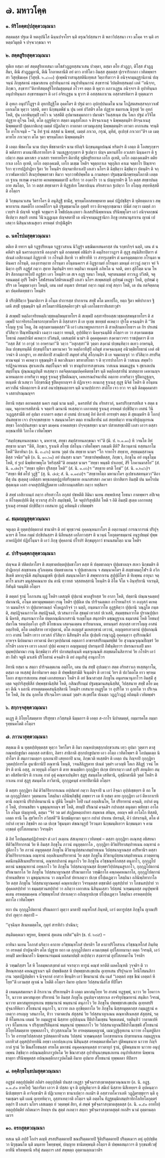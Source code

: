 <h1>๗. มหาวโคฺค</h1>
<h3>๑. หิริโอตฺตปฺปสุตฺตวณฺณนา</h3>
<p> สตฺตมสฺส   ปฐเม ติ หตอุปนิโส ฉินฺนปจฺจโยฯ นฺติ ตรุณวิปสฺสนาฯ ติ พลววิปสฺสนา เจว มโคฺค จฯ นฺติ อรหตฺตวิมุตฺติ จ ปจฺจเวกฺขณา จฯ</p>


<h3>๒. สตฺตสูริยสุตฺตวณฺณนา</h3>
<p> ทุติเย ยสฺมา อยํ สตฺตสูริยเทสนา เตโชสํวฎฺฎทสฺสนวเสน ปวตฺตา, ตสฺมา ตโย สํวฎฺฎา, ติโสฺส สํวฎฺฎสีมา, ตีณิ สํวฎฺฎมูลานี, ตีณิ โกลาหลานีติ อยํ ตาว อาทิโตว อิมสฺส สุตฺตสฺส ปุเรจาริกกถา เวทิตพฺพาฯ สา วิสุทฺธิมเคฺค (วิสุทฺธิ. ๒.๔๐๓) ปุเพฺพนิวาสานุสฺสตินิเทฺทเส วิตฺถาริตาวฯ ติ อนิจฺจกมฺมฎฺฐานิกานํ ปญฺจนฺนํ ภิกฺขุสตานํ อชฺฌาสเยน อุปาทินฺนกานํ อนุปาทินฺนกานํ สงฺขารานํ วิปตฺติทสฺสนตฺถํ เอตํ ‘‘อนิจฺจา, ภิกฺขเว, สงฺขารา’’ติอาทิสตฺตสูริโยปมสุตฺตนฺตํ อโวจฯ ตตฺถ ติ หุตฺวา อภาวเฎฺฐน อนิจฺจาฯ ติ อุปาทินฺนกอนุปาทินฺนกา สงฺขารธมฺมาฯ ติ เอวํ อจิรเฎฺฐน น ธุวาฯ ติ  อสสฺสตภาเวน อสฺสาสรหิตาฯ ติ ยุตฺตเมวฯ</p>


<p>ติ อุทเก อนุปวิโฎฺฐฯ ติ อุทกปิฎฺฐิโต อุคฺคโตฯ ติ ปฐมํ ตาว อุปกปฺปนเมโฆ นาม โกฎิสตสหสฺสจกฺกวาเฬ เอกเมโฆ หุตฺวา วสฺสติ, ตทา  นิกฺขนฺตพีชํ น ปุน เคหํ ปวิสติฯ ตโต ปฎฺฐาย ธมกรเณ นิรุทฺธํ วิย อุทกํ โหติ, ปุน เอกพินฺทุมฺปิ เทโว น วสฺสตีติ อุปมานธมฺมกถาว ปมาณํฯ วินสฺสเนฺต ปน โลเก ปฐมํ อวีจิโต ปฎฺฐาย ตุโจฺฉ โหติ, ตโต อุฎฺฐหิตฺวา สตฺตา มนุสฺสโลเก จ ติรจฺฉาเนสุ จ นิพฺพตฺตนฺติฯ ติรจฺฉาเนสุ นิพฺพตฺตาปิ ปุตฺตภาติเกสุ เมตฺตํ ปฎิลภิตฺวา กาลกตา เทวมนุเสฺสสุ นิพฺพตฺตนฺติฯ เทวตา อากาเสน จรนฺติโย อาโรเจนฺติ – ‘‘น อิทํ ฐานํ  สสฺสตํ น นิพทฺธํ, เมตฺตํ ภาเวถ, กรุณํ, มุทิตํ, อุเปกฺขํ ภาเวถา’’ติฯ เต เมตฺตาทโย ภาเวตฺวา ตโต จุตา พฺรหฺมโลเก นิพฺพตฺตนฺติฯ</p>


<p>ติ เอตฺถ พีชคาโม นาม ปญฺจ พีชชาตานิฯ  นาม ยํกิญฺจิ นิกฺขนฺตมูลปณฺณํ หริตกํฯ ติ เอตฺถ ติ โอสธรุกฺขาฯ ติ พหิสารา ตาลนาฬิเกราทโยฯ ติ วนเชฎฺฐกรุกฺขาฯ ติ ฐเปตฺวา ปญฺจ มหานทิโย อวเสสา นินฺนคาฯ ติ ฐเปตฺวา สตฺต มหาสเร อวเสสา รหทาทโยฯ ติอาทีสุ ทุติยสูริยกาเล เอโก อุเทติ, เอโก อตฺถงฺคเมติฯ ตติยกาเล เอโก อุเทติ, เอโก อตฺถงฺคเมติ, เอโก มเชฺฌ โหติฯ จตุตฺถกาเล จตุกุลิเก คาเม จตฺตาโร ปิณฺฑจาริกา ทฺวารปฎิปาฎิยา ฐิตา วิย โหนฺติฯ ปญฺจมาทิกาเลปิ เอเสว นโยฯ ติ  ฉิชฺชิตฺวา ฉิชฺชิตฺวา ปตนฺติฯ ติ จกฺกวาฬมหาปถวี สิเนรุปพฺพตราชา หิมวา จกฺกวาฬปพฺพโต ฉ กามสคฺคา ปฐมชฺฌานิกพฺรหฺมโลกาติ เอตฺตเก ฐาเน ทเฑฺฒ อจฺฉราย คเหตพฺพมตฺตาปิ ฉาริกา วา องฺคาโร วา น ปญฺญายติฯ ติ โก ตสฺส สทฺธาปนตฺถาย สมโตฺถ, โก วา ตสฺส สทฺธาตาฯ ติ ทิฎฺฐปเท  โสตาปเนฺน อริยสาวเก ฐเปตฺวา โก อโญฺญ สทฺทหิสฺสตีติ อโตฺถฯ</p>


<p>ติ วิกฺขมฺภนวเสน วีตราโคฯ ติ อนุสิฎฺฐิํ ชานิํสุ, พฺรหฺมโลกสหพฺยตาย มคฺคํ ปฎิปชฺชิํสุฯ ติ ทุติยตฺตภาเว สพฺพากาเรน สมคติโก เอกคติโกฯ นฺติ ปฐมชฺฌานโต อุตฺตริ ยาว ติกจตุกฺกชฺฌานา ปณีตํ กตฺวา เมตฺตํ ภาเวยฺยํฯ ติ ปญฺจหิ จกฺขูหิ จกฺขุมาฯ ติ โพธิปลฺลเงฺกเยว กิเลสปรินิพฺพาเนน ปรินิพฺพุโตฯ เอวํ อนิจฺจลกฺขณํ ทีเปตฺวา สตฺถริ เทสนํ วินิวเฎฺฎเนฺต ปญฺจสตาปิ เต อนิจฺจกมฺมฎฺฐานิกา ภิกฺขู เทสนานุสาเรน ญาณํ เปเสตฺวา นิสินฺนาสเนสุเยว อรหตฺตํ ปาปุณิํสูติฯ</p>


<h3>๓. นคโรปมสุตฺตวณฺณนา</h3>
<p> ตติเย ติ ยทาฯ นฺติ รฎฺฐปริยเนฺต รฎฺฐาวสาเน นิวิฎฺฐํฯ มชฺฌิมเทสนครสฺส   ปน รกฺขากิจฺจํ นตฺถิ, เตน ตํ น คหิตํฯ นฺติ นคราลงฺกาเรหิ อลงฺกตํฯ นฺติ อกตฺตพฺพํ อชินิยํฯ ติ คมฺภีรอาวาฎาฯ ติ สุฎฺฐุ สนฺนิสีทาปิตาฯ ตํ ปเนตํ เอสิกาถมฺภํ อิฎฺฐกาหิ วา กโรนฺติ สิลาหิ วา ขทิราทีหิ วา สารรุเกฺขหิฯ ตํ นครคุตฺตตฺถาย กโรนฺตา พหินคเร กโรนฺติ, อลงฺการตฺถาย กโรนฺตา อโนฺตนคเรฯ ตํ อิฎฺฐกามยํ กโรนฺตา มหนฺตํ อาวาฎํ กตฺวา จยํ จินิตฺวา อุปริ อฎฺฐํสํ กตฺวา สุธาย ลิมฺปนฺติฯ ยทา หตฺถินา ทเนฺตหิ อภิหโต น จลติ, ตทา สุลิโตฺต นาม โหติฯ สิลาถมฺภาทโยปิ อฎฺฐํสา เอว โหนฺติฯ เต สเจ อฎฺฐ รตนา โหนฺติ, จตุรตนมตฺตํ อาวาเฎ ปวิสติ, จตุรตนมตฺตํ อุปริ โหติฯ โสฬสรตนวีสติรตเนสุปิ เอเสว นโยฯ สเพฺพสญฺหิ อุปฑฺฒํ เหฎฺฐา โหติ, อุปฑฺฒํ อุปริฯ เต โคมุตฺตวงฺกา โหนฺติ, เตน เตสํ อนฺตเร ปทรมยํ กตฺวา กมฺมํ กาตุํ สกฺกา โหติ, เต ปน กตจิตฺตกมฺมา ปคฺคหิตทฺธชาว โหนฺติฯ</p>


<p>ติ  ปริกฺขิปิตฺวา ฐิตมาติกาฯ ติ อโนฺต ปาการสฺส ปากาเรน สทฺธิํ คโต มหาปโถ, ยตฺถ ฐิตา พหิปากาเร ฐิเตหิ สทฺธิํ ยุชฺฌนฺติฯ นฺติ  สรโตมราทินิสฺสคฺคิยาวุธํฯ นฺติ เอกโตธาราทิเสสาวุธํฯ</p>


<p>ติ สเพฺพปิ หตฺถิอาจริยหตฺถิเวชฺชหตฺถิพนฺธาทโยฯ ติ สเพฺพปิ อสฺสาจริยอสฺสเวชฺชอสฺสพนฺธาทโยฯ ติ สเพฺพปิ รถาจริยรถโยธรถรกฺขาทโยฯ ติ อิสฺสาสาฯ ติ เย ยุเทฺธ ชยทฺธชํ คเหตฺวา ปุรโต คจฺฉนฺติฯ ติ ‘‘อิธ รโญฺญ ฐานํ โหตุ, อิธ อสุกมหามตฺตสฺสา’’ติ เอวํ เสนาพฺยูหการกาฯ ติ สาหสิกมหาโยธาฯ เต กิร ปรเสนํ ปวิสิตฺวา ปิณฺฑปิณฺฑมิว เฉตฺวา เฉตฺวา ทยนฺติ, อุปฺปติตฺวา นิคฺคจฺฉนฺตีติ อโตฺถฯ เย วา สงฺคามมเชฺฌ โยธานํ ภตฺตปานียํ คเหตฺวา ปวิสนฺติ, เตสเมฺปตํ นามํฯ ติ อุคฺคตุคฺคตา สงฺคามาวจรา ราชปุตฺตาฯ ติ เย ‘‘กสฺส สีสํ วา อาวุธํ วา อาหรามา’’ติ วตฺวา ‘‘อสุกสฺสา’’ติ วุตฺตา สงฺคามํ ปกฺขนฺทิตฺวา ตเทว อาหรนฺติ, อิเม ปกฺขนฺทนฺตีติ ปกฺขนฺทิโนฯ มหานาคา วิย  หตฺถิอาทีสุปิ อภิมุขํ อาคจฺฉเนฺตสุ อนิวตฺติยโยธานํ เอตํ อธิวจนํฯ ติ เอกสูรา, เย สชาลิกาปิ สวมฺมิกาปิ สมุทฺทํ ตริตุํ สโกฺกนฺติฯ ติ  เย จมฺมกญฺจุกํ วา ปวิสิตฺวา สรปริตฺตาณจมฺมํ วา คเหตฺวา ยุชฺฌนฺติฯ ติ พลวสิเนหา ฆรทาสโยธา ฯ ติ ทฺวารปาลโกฯ ติ วาสเนน สพฺพวิวรปฎิจฺฉาทเนน สุธาเลเปน สมฺปโนฺนฯ พหิ วา ขาณุปาการสงฺขาเตน วาสเนน ฆนมเฎฺฐน จ สุธาเลเปน สมฺปโนฺน ปุณฺณฆฎปนฺติํ ทเสฺสตฺวา กตจิตฺตกมฺมปคฺคหิตทฺธโชฯ นฺติ หตฺถิอสฺสาทีนํ ฆาสตฺถาย เคหานญฺจ ฉาทนตฺถาย อาหริตฺวา พหูสุ ฐาเนสุ ฐปิตติณญฺจ, เคหกรณปจนาทีนํ อตฺถาย อาหริตฺวา ฐปิตกฎฺฐญฺจ, ยเนฺตหิ ปเวเสตฺวา โปกฺขรณีสุ ฐปิตอุทกญฺจฯ ติ ปฎิกเจฺจว อเนเกสุ ฐาเนสุ สุฎฺฐุ นิจิตํ โหติฯ ติ อโนฺตนครวาสีนํ รติอตฺถายฯ ติ  ตาสํ อนาปชฺชนตฺถายฯ นฺติ นานปฺปการา สาลิโย เจว ยวา จฯ นฺติ ติลมุคฺคมาสา จ เสสาปรณฺณญฺจฯ</p>


<p>อิทานิ ยสฺมา ตถาคตสฺส นคเร กมฺมํ นาม นตฺถิ , นครสทิสํ ปน อริยสาวกํ, นครปริกฺขารสทิเส จ สตฺต ธเมฺม, จตุอาหารสทิสานิ จ จตฺตาริ ฌานานิ ทเสฺสตฺวา เอกาทสสุ ฐาเนสุ อรหตฺตํ ปกฺขิปิตฺวา เทสนํ วินิวเฎฺฎสฺสามีติ อยํ อุปมา อาภตาฯ ตสฺมา ตํ เทสนํ ปกาเสตุํ อิทํ ติอาทิ อารทฺธํฯ ตตฺถ ติ สุธเมฺมหิฯ ติ โอกปฺปนสทฺธาย เจว ปจฺจกฺขสทฺธาย จ สมนฺนาคโตฯ ตตฺถ ทานสีลาทีนํ ผลํ สทฺทหิตฺวา ทานาทิปุญฺญกรเณ สทฺธา โอกปฺปนสทฺธา นามฯ มเคฺคน อาคตสทฺธา ปจฺจกฺขสทฺธา นามฯ ปสาทสทฺธาติปิ เอสา เอวฯ ตสฺสา ลกฺขณาทีหิ วิภาโค เวทิตโพฺพฯ</p>


<p>‘‘สมฺปกฺขนฺทนลกฺขณา จ, มหาราช, สทฺธา สมฺปสาทนลกฺขณา จา’’ติ (มิ. ป. ๒.๑.๑๐) หิ วจนโต อิทํ สทฺธาย  นามฯ ‘‘ตีหิ, ภิกฺขเว, ฐาเนหิ สโทฺธ ปสโนฺน เวทิตโพฺพฯ กตเมหิ ตีหิ? สีลวนฺตานํ ทสฺสนกาโม โหตี’’ติอาทินา (อ. นิ. ๓.๔๒) นเยน วุตฺตํ ปน สทฺธาย  นามฯ ‘‘โก จาหาโร สทฺธาย, สทฺธมฺมสฺสวนนฺติสฺส วจนีย’’นฺติ (อ. นิ. ๑๐.๖๑) อยํ ปนสฺสา  นามฯ ‘‘สทฺธาปพฺพชิตสฺส, ภิกฺขเว, ภิกฺขุโน อยํ อนุธโมฺม โหติ, ยํ รูเป นิพฺพิทาพหุโล วิหริสฺสตี’’ติ อยมสฺส   นามฯ ‘‘สทฺธา พนฺธติ ปาเถยฺยํ, สิรี โภคานมาสโย’’ (สํ. นิ. ๑.๗๙)ฯ ‘‘สทฺธา ทุติยา ปุริสสฺส โหติ’’ (สํ. นิ. ๑.๓๖)ฯ ‘‘สทฺธาย ตรติ โอฆํ’’ (สํ. นิ. ๑.๒๔๖)ฯ ‘‘สทฺธา พีชํ ตโป วุฎฺฐิ’’ (สุ. นิ. ๗๗; สํ. นิ. ๑.๑๙๗)ฯ ‘‘สทฺธาหโตฺถ มหานาโคฯ อุเปขาเสตทนฺตวา’’ติอาทีสุ ปน สุเตฺตสุ  เอติสฺสา พทฺธภตฺตปุฎาทิสริกฺขตาย อเนกสรสตา ภควตา ปกาสิตาฯ อิมสฺมิํ ปน นคโรปมสุตฺตเนฺต เอสา อจลสุปฺปติฎฺฐิตตาย เอสิกาถมฺภสทิสา กตฺวา ทสฺสิตาฯ</p>


<p>ติ สทฺธํ เอสิกาถมฺภํ กตฺวา อริยสาวโก อกุสลํ ปชหตีติ อิมินา นเยน สพฺพปเทสุ โยชนา กาตพฺพาฯ อปิเจตฺถ หิโรตฺตเปฺปหิ ตีสุ ทฺวาเรสุ สํวโร สมฺปชฺชติ, โส จตุปาริสุทฺธิสีลํ โหติ ฯ อิติ อิมสฺมิํ สุเตฺต เอกาทสสุ ฐาเนสุ อรหตฺตํ ปกฺขิปิตฺวา เทสนาย กูฎํ คหิตนฺติ เวทิตพฺพํฯ</p>


<h3>๔. ธมฺมญฺญูสุตฺตวณฺณนา</h3>
<p> จตุเตฺถ ติ ยุตฺตปฺปตฺตกาลํ ชานาติฯ ติ อยํ พุทฺธวจนํ อุคฺคณฺหนกาโลฯ ติ อตฺถานตฺถํ การณาการณํ ปริปุจฺฉายฯ ติ โยเค กมฺมํ ปกฺขิปนสฺสฯ ติ นิลียนสฺส เอกีภาวสฺสฯ ติ นวนฺนํ โลกุตฺตรธมฺมานํ อนุรูปธมฺมํ ปุพฺพภาคปฎิปทํ ปฎิปโนฺนฯ ติ เอวํ  ภิกฺขุ ปุคฺคลานํ ปโรปรํ ติกฺขมุทุภาวํ ชานนสมโตฺถ นาม โหติฯ</p>


<h3>๕. ปาริจฺฉตฺตกสุตฺตวณฺณนา</h3>
<p> ปญฺจเม ติ ปติตปลาโสฯ ติ สญฺชาตปตฺตปุปฺผชาโลฯ ตสฺส หิ ปตฺตชาลญฺจ ปุปฺผชาลญฺจ สเหว นิกฺขมติฯ ติ ปาฎิเยกฺกํ สญฺชาเตน สุวิภเตฺตน ปตฺตชาลเกน จ ปุปฺผชาลเกน จ สมนฺนาคโตฯ ติ สญฺชาตมกุโฬฯ ติ อวิกสิเตหิ มหากุจฺฉีหิ สมฺภินฺนมุเขหิ ปุเปฺผหิ สมนฺนาคโตฯ ติ สพฺพากาเรน สุปุปฺผิโตฯ ติ ทิเพฺพน อายุนา จตฺตาโร มาเสฯ มนุสฺสคณนาย ปน ตานิ ทฺวาทส วสฺสสหสฺสานิ โหนฺติฯ ติ อิโต จิโต จ อินฺทฺริยานิ จาเรนฺติ, กีฬนฺติ รมนฺตีติ อโตฺถฯ</p>


<p>ติ ตตฺตกํ ฐานํ โอภาเสน ผุฎํ โหติฯ เตสญฺหิ ปุปฺผานํ พาลสูริยสฺส  วิย อาภา โหติ, ปตฺตานิ ปณฺณจฺฉตฺตปฺปมาณานิ, อโนฺต มหาตุมฺพมตฺตา เรณุ โหติฯ ปุปฺผิเต ปน ปาริจฺฉตฺตเก อาโรหนกิจฺจํ วา องฺกุสกํ คเหตฺวา นมนกิจฺจํ วา ปุปฺผาหรณตฺถํ จโงฺคฎกกิจฺจํ วา นตฺถิ, กนฺตนกวาโต อุฎฺฐหิตฺวา ปุปฺผานิ วณฺฎโต กนฺตติ, สมฺปฎิจฺฉนกวาโต สมฺปฎิจฺฉติ, ปเวสนกวาโต สุธมฺมํ เทวสภํ ปเวเสติ, สมฺมชฺชนกวาโต ปุราณปุปฺผานิ นีหรติ, สนฺถรณกวาโต  ปตฺตกณฺณิกเกสรานิ รเญฺชโนฺต สนฺถรติฯ มชฺฌฎฺฐาเน ธมฺมาสนํ  โหติ โยชนปฺปมาโณ รตนปลฺลโงฺก อุปริ ติโยชเนน เสตจฺฉเตฺตน ธาริยมาเนน, ตทนนฺตรํ สกฺกสฺส เทวรโญฺญ อาสนํ อตฺถริยติ, ตโต เตตฺติํสาย เทวปุตฺตานํ, ตโต อเญฺญสํ มเหสกฺขานํ เทวานํ, อญฺญตรเทวตานํ ปุปฺผกณฺณิกาว อาสนํ โหติฯ เทวา เทวสภํ ปวิสิตฺวา นิสีทนฺติฯ ตโต ปุเปฺผหิ เรณุวฎฺฎิ อุคฺคนฺตฺวา อุปริกณฺณิกํ อาหจฺจ นิปตมานา เทวตานํ ติคาวุตปฺปมาณํ อตฺตภาวํ ลาขารสปริกมฺมสชฺชิตํ วิย สุวณฺณจุณฺณปิญฺชรํ วิย กโรติฯ เอกเจฺจ เทวา เอเกกํ ปุปฺผํ คเหตฺวา อญฺญมญฺญํ ปหรนฺตาปิ กีฬนฺติเยวฯ ปหรณกาเลปิ มหาตุมฺพปฺปมาณา เรณุ นิกฺขมิตฺวา สรีรํ ปภาสมฺปเนฺนหิ คนฺธจุเณฺณหิ สญฺชตมโนสิลาราคํ วิย กโรติฯ เอวํ สา กีฬา จตูหิ มาเสหิ ปริโยสานํ คจฺฉติฯ ติ อยํ อนุผริตุํ อานุภาโวฯ</p>


<p>อิทานิ ยสฺมา น สตฺถา ปาริจฺฉตฺตเกน อตฺถิโก, เตน ปน สทฺธิํ อุปเมตฺวา สตฺต อริยสาวเก ทเสฺสตุกาโม, ตสฺมา เต ทเสฺสตุํ ติอาทิมาหฯ ตตฺถ ติ ปพฺพชิสฺสามีติ จิเนฺตติฯ ติ เทวานํ วิยฯ ติ ปถวิตลโต ยาว พฺรหฺมโลกา สาธุการสเทฺทน สพฺพํ เอกสทฺทเมว โหติฯ ติ  อยํ ขีณาสวสฺส ภิกฺขุโน อนุผรณานุภาโวฯ อิมสฺมิํ สุเตฺต จตุปาริสุทฺธิสีลํ ปพฺพชฺชานิสฺสิตํ โหติ, กสิณปริกมฺมํ ปฐมชฺฌานสนฺนิสฺสิตํ, วิปสฺสนาย สทฺธิํ ตโย มคฺคา ตีณิ จ ผลานิ อรหตฺตมคฺคสนฺนิสฺสิตานิ โหนฺติฯ เทสนาย เหฎฺฐโต วา อุปริโต วา อุภยโต วา ปริเจฺฉโท โหติ, อิธ ปน อุภยโต ปริเจฺฉโทฯ เตเนตํ วุตฺตํฯ สเงฺขปโต ปเนตฺถ วฎฺฎวิวฎฺฎํ กถิตนฺติ เวทิตพฺพํฯ</p>


<h3>๖. สกฺกจฺจสุตฺตวณฺณนา</h3>
<p> ฉเฎฺฐ ติ ภิโยฺยโสมตฺตาย ปริสุทฺธา ภวิสฺสนฺติ นิมฺมลาฯ ติ เอตฺถ ส-กาโร นิปาตมตฺตํ, กมฺมารคโต กมฺมารุทฺธนคโตติ อโตฺถฯ</p>


<h3>๗. ภาวนาสุตฺตวณฺณนา</h3>
<p> สตฺตเม   ติ น ยุตฺตปฺปยุตฺตสฺส หุตฺวา วิหรโตฯ ติ อิมา กณฺหปกฺขสุกฺกปกฺขวเสน เทฺว อุปมา วุตฺตาฯ ตาสุ กณฺหปกฺขูปมา อตฺถสฺส อสาธิกา, อิตรา สาธิกาติ สุกฺกปกฺขูปมาย เอว อโตฺถ เวทิตโพฺพฯ ติ โอปมฺมเตฺถ นิปาโตฯ ติ สมฺภาวนเตฺถฯ อุภเยนาปิ เสยฺยถาปิ นาม, ภิกฺขเวติ ทเสฺสติฯ ติ เอตฺถ ปน กิญฺจาปิ กุกฺกุฎิยา วุตฺตปฺปการโต อูนาธิกานิปิ อณฺฑานิ โหนฺติ, วจนสิลิฎฺฐตาย ปเนตํ วุตฺตํฯ เอวญฺหิ โลเก สิลิฎฺฐํ วจนํ โหติฯ ติ ตานิ อสฺสุ, ภเวยฺยุนฺติ อโตฺถฯ ติ ตาย ชเนตฺติยา กุกฺกุฎิยา ปเกฺข ปสาเรตฺวา เตสํ อุปริ สยนฺติยา สมฺมา อธิสยิตานิฯ ติ กาเลน กาลํ อุตุํ คณฺหาเปนฺติยา สุฎฺฐุ สมนฺตโต เสทิตานิ, อุสฺมีกตานีติ วุตฺตํ โหติฯ   ติ กาเลน กาลํ สุฎฺฐุ สมนฺตโต ภาวิตานิ, กุกฺกุฎคนฺธํ คาหาปิตานีติ อโตฺถฯ</p>


<p>ติ ตสฺสา กุกฺกุฎิยา อิมํ ติวิธกิริยากรเณน อปฺปมาทํ กตฺวา กิญฺจาปิ น เอวํ อิจฺฉา อุปฺปเชฺชยฺยฯ ติ อถ โข เต กุกฺกุฎโปตกา วุตฺตนเยน โสตฺถินา อภินิพฺภิชฺชิตุํ ภพฺพาวฯ เต หิ ยสฺมา ตาย กุกฺกุฎิยา เอวํ ตีหากาเรหิ ตานิ อณฺฑานิ ปริปาลิยมานานิ น ปูตีนิ โหนฺติฯ โยปิ เนสํ อลฺลสิเนโห, โส ปริยาทานํ คจฺฉติ, กปาลํ ตนุกํ โหติ, ปาทนขสิขา จ มุขตุณฺฑกญฺจ ขรํ โหติ, สยมฺปิ ปริณามํ คจฺฉติฯ กปาลสฺส ตนุตฺตา พหิทฺธา อาโลโก อโนฺต ปญฺญายติ, ตสฺมา ‘‘จิรํ วต มยํ สํกุฎิตหตฺถปาทา สมฺพาเธ สยิมฺห, อยญฺจ พหิ อาโลโก ทิสฺสติ, เอตฺถ ทานิ โน สุขวิหาโร ภวิสฺสตี’’ติ นิกฺขมิตุกามา หุตฺวา กปาลํ ปาเทน ปหรนฺติ, คีวํ ปสาเรนฺติ, ตโต ตํ กปาลํ เทฺวธา ภิชฺชติฯ อถ เต ปเกฺข วิธุนนฺตา ตํขณานุรูปํ วิรวนฺตา นิกฺขมนฺติเยวฯ นิกฺขมนฺตา จ คามเกฺขตฺตํ อุปโสภยมานา วิจรนฺติฯ</p>


<p>  ติ อิทํ โอปมฺมสมฺปฎิปาทนํฯ ตํ เอวํ อเตฺถน สํสเนฺทตฺวา เวทิตพฺพํ – ตสฺสา กุกฺกุฎิยา อเณฺฑสุ อธิสยนาทิติวิธกิริยากรณํ วิย หิ อิมสฺส ภิกฺขุโน ภาวนํ อนุยุตฺตกาโล , กุกฺกุฎิยา ติวิธกิริยาสมฺปาทเนน  อณฺฑานํ อปูติภาโว วิย ภาวนํ อนุยุตฺตสฺส ภิกฺขุโน ติวิธานุปสฺสนาสมฺปาทเนน วิปสฺสนาญาณสฺส อปริหานิฯ ตสฺสา ติวิธกิริยากรเณน อณฺฑานํ อลฺลสิเนหปริยาทานํ วิย ตสฺส ภิกฺขุโน ติวิธานุปสฺสนาสมฺปาทเนน ภวตฺตยานุคตนิกนฺติสิเนหปริยาทานํ, อณฺฑกปาลานํ ตนุภาโว วิย ภิกฺขุโน อวิชฺชณฺฑโกสสฺส ตนุภาโว, กุกฺกุฎโปตกานํ นขตุณฺฑกานํ ถทฺธภาโว วิย ภิกฺขุโน วิปสฺสนาญาณสฺส ติกฺขขรวิปฺปสนฺนสูรภาโว, กุกฺกุฎโปตกานํ ปริณามกาโล วิย ภิกฺขุโน วิปสฺสนาญาณสฺส ปริณามกาโล วฑฺฒิกาโล คพฺภคฺคหณกาโล, กุกฺกุฎโปตกานํ ปาทนขสิขาย วา มุขตุณฺฑเกน วา อณฺฑโกสํ ปทาเลตฺวา ปเกฺข ปโปฺผเฎตฺวา โสตฺถินา อภินิพฺภิทากาโล วิย ตสฺส ภิกฺขุโน วิปสฺสนาญาณคพฺภํ คณฺหาเปตฺวา วิจรนฺตสฺส ตชฺชาติกํ อุตุสปฺปายํ วา โภชนสปฺปายํ วา ปุคฺคลสปฺปายํ วา ธมฺมสฺสวนสปฺปายํ วา ลภิตฺวา เอกาสเน นิสินฺนเสฺสว วิปสฺสนํ วเฑฺฒนฺตสฺส อนุปุพฺพาธิคเตน อรหตฺตมเคฺคน อวิชฺชณฺฑโกสํ ปทาเลตฺวา อภิญฺญาปเกฺข ปโปฺผเฎตฺวา โสตฺถินา อรหตฺตปฺปตฺตกาโล เวทิตโพฺพฯ</p>


<p>ยถา ปน กุกฺกุฎโปตกานํ ปริณตภาวํ ญตฺวา มาตาปิ อณฺฑโกสํ ภินฺทติ, เอวํ ตถารูปสฺส ภิกฺขุโน ญาณปริปากํ ญตฺวา สตฺถาปิ –</p>


<p>
‘‘อุจฺฉินฺท  
สิเนหมตฺตโน, กุมุทํ สารทิกํว ปาณินา;  
  
สนฺติมคฺคเมว พฺรูหย, นิพฺพานํ สุคเตน เทสิต’’นฺติฯ (ธ. ป. ๒๘๕) –  
</p>
  
<p>อาทินา นเยน โอภาสํ ผริตฺวา คาถาย อวิชฺชณฺฑโกสํ ปหรติฯ โส คาถาปริโยสาเน อวิชฺชณฺฑโกสํ ภินฺทิตฺวา อรหตฺตํ ปาปุณาติฯ ตโต ปฎฺฐาย ยถา เต กุกฺกุฎโปตกา คามเกฺขตฺตํ อุปโสภยมานา ตตฺถ วิจรนฺติ, เอวํ อยมฺปิ มหาขีณาสโว นิพฺพานารมฺมณํ ผลสมาปตฺติํ อเปฺปตฺวา สงฺฆารามํ อุปโสภยมาโน วิจรติฯ</p>


<p>ติ  วฑฺฒกิสฺสฯ โส หิ โอลมฺพกสงฺขาตํ ผลํ จาเรตฺวา ทารูนํ คณฺฑํ หรตีติ ผลคโณฺฑติ วุจฺจติฯ ติ วาสิทณฺฑกสฺส คหณฎฺฐาเนฯ นฺติ ปพฺพชิตสฺส หิ ปพฺพชฺชาสเงฺขเปน อุเทฺทเสน ปริปุจฺฉาย โยนิโสมนสิกาเรน วตฺตปฎิปตฺติยา จ นิจฺจกาลํ อาสวา ขียนฺติฯ เอวํ ขียมานานํ ปน เนสํ ‘‘เอตฺตกํ อชฺช  ขีณํ เอตฺตกํ หิโยฺย’’ติ เอวมสฺส ญาณํ น โหตีติ อโตฺถฯ อิมาย อุปมาย วิปสฺสนานิสํโส ทีปิโตฯ</p>


<p>ติ เหมนฺตสมเยนฯ ติ ถิรภาเวน ปริหายนฺติฯ ติ เอตฺถ มหาสมุโทฺท วิย สาสนํ ทฎฺฐพฺพํ, นาวา วิย โยคาวจโร, นาวาย มหาสมุเทฺท ปริยายนํ วิย อิมสฺส ภิกฺขุโน อูนปญฺจวสฺสกาเล อาจริยุปชฺฌายานํ สนฺติเก วิจรณํ, นาวาย มหาสมุทฺทอุทเกน  ขชฺชมานานํ พนฺธนานํ ตนุภาโว วิย ภิกฺขุโน ปพฺพชฺชาสเงฺขเปน อุเทฺทสปริปุจฺฉาทีหิเยว สํโยชนานํ ตนุภาโว, นาวาย ถเล อุกฺขิตฺตกาโล วิย ภิกฺขุโน นิสฺสยมุตฺตกสฺส กมฺมฎฺฐานํ คเหตฺวา อรเญฺญ วสนกาโล, ทิวา วาตาตเปน สํสุสฺสนํ วิย วิปสฺสนาญาเณน ตณฺหาสิเนหสฺส สํสุสฺสนํ, รตฺติํ หิโมทเกน เตมนํ วิย กมฺมฎฺฐานํ นิสฺสาย อุปฺปเนฺนน ปีติปาโมเชฺชน จิตฺตเตมนํ, รตฺตินฺทิวํ วาตาตเปหิ เจว หิโมทเกน จ ปริสุกฺขปริตินฺตานํ พนฺธนานํ ทุพฺพลภาโว วิย วิปสฺสนาญาณปีติปาโมเชฺชหิ สํโยชนานํ ภิโยฺยโสมตฺตาย ทุพฺพลภาโว, ปาวุสฺสกเมโฆ วิย อรหตฺตมคฺคญาณํ, เมฆวุฎฺฐิอุทเกน นาวาย อโนฺตปูติภาโว วิย อารทฺธวิปสฺสกสฺส รูปสตฺตกาทิวเสน วิปสฺสนํ วเฑฺฒนฺตสฺส โอกฺขายมาเน ปกฺขายมาเน กมฺมฎฺฐาเน เอกทิวสํ อุตุสปฺปายาทีนิ ลทฺธา เอกปลฺลเงฺกน นิสินฺนสฺส อรหตฺตผลาธิคโมฯ ปูติพนฺธนาย นาวาย กิญฺจิ กาลํ ฐานํ วิย ขีณสํโยชนสฺส อรหโต มหาชนํ อนุคฺคณฺหนฺตสฺส ยาวตายุกํ ฐานํ, ปูติพนฺธนาย นาวาย อนุปุเพฺพน ภิชฺชิตฺวา อปณฺณตฺติกภาวูปคโม วิย ขีณาสวสฺส อุปาทินฺนกฺขนฺธเภเทน อนุปาทิเสสาย นิพฺพานธาตุยา ปรินิพฺพุตสฺส อปณฺณตฺติกภาวูปคโมติ อิมาย อุปมาย สํโยชนานํ ทุพฺพลตา ทีปิตาฯ</p>


<h3>๘. อคฺคิกฺขโนฺธปมสุตฺตวณฺณนา</h3>
<p> อฎฺฐมํ   อตฺถุปฺปตฺติยํ กถิตํฯ อตฺถุปฺปตฺติ ปนสฺส เหฎฺฐา จูฬจฺฉราสงฺฆาตสุตฺตวณฺณนาย (อ. นิ. อฎฺฐ. ๑.๑.๕๑ อาทโย) วิตฺถาริตา เอวฯ ติ ปสฺสถ นุฯ ติ อุปคูหิตฺวาฯ ติ สมีเป นิสฺสาย นิสีเทยฺยฯ ติ อุปคนฺตฺวา นิปเชฺชยฺยฯ ติ อาจิกฺขามิฯ ติ ปฎิเวเทตฺวา ชานาเปตฺวา กเถมิฯ ติ อสฺสวาลโควาเลหิ วฎฺฎิตรชฺชุยาฯ นฺติ  อุรมเชฺฌฯ นฺติ เผณํ อุเทฺทหิตฺวา, อุสฺสาเทตฺวาติ อโตฺถฯ นฺติ อตฺตโน ทิฎฺฐธมฺมิกสมฺปรายิกโลกิยโลกุตฺตรํ อตฺถํฯ ปิ เอเสว นโยฯ เสสเมตฺถ ยํ วตฺตพฺพํ สิยา, ตํ สพฺพํ จูฬจฺฉราสงฺฆาตสุตฺตสฺส (อ. นิ. ๑.๕๑ อาทโย) อตฺถุปฺปตฺติยํ กถิตเมวฯ อิทญฺจ ปน สุตฺตํ กเถตฺวา สตฺถา จูฬจฺฉราสงฺฆาตสุตฺตํ กเถสิฯ นวมํ อุตฺตานตฺถเมวฯ</p>


<h3>๑๐. อรกสุตฺตวณฺณนา</h3>
<p> ทสเม นฺติ อปฺปํ โถกํฯ ตญฺหิ สรสปริตฺตตายปิ ขณปริตฺตตายปิ ฐิติปริตฺตตายปิ ปริตฺตเมวฯ ลหุํ อุปฺปชฺชิตฺวา นิรุชฺฌนโต   นฺติ มนฺตาย โพทฺธพฺพํ, ปญฺญาย ชานิตพฺพนฺติ อโตฺถฯ ติ ปพฺพตสมฺภวาฯ ติ รุกฺขนฬเวฬุอาทีนิ หริตพฺพานิ หริตุํ สมตฺถาฯ เสสํ สพฺพตฺถ อุตฺตานตฺถเมวาติฯ</p>

</p>





